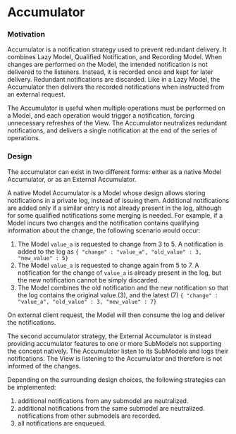 # Accumulator

### Motivation

Accumulator is a notification strategy used to prevent redundant delivery. It combines
Lazy Model, Qualified Notification, and Recording Model. When changes are performed on 
the Model, the intended notification is not delivered to the listeners. Instead, it 
is recorded once and kept for later delivery.  Redundant notifications are discarded. 
Like in a Lazy Model, the Accumulator then delivers the recorded notifications when 
instructed from an external request.

The Accumulator is useful when multiple operations must be performed on a Model, 
and each operation would trigger a notification, forcing unnecessary refreshes 
of the View. The Accumulator neutralizes redundant notifications, and delivers a
single notification at the end of the series of operations.

### Design

The accumulator can exist in two different forms: either as a native Model Accumulator,
or as an External Accumulator.

A native Model Accumulator is a Model whose design allows storing notifications
in a private log, instead of issuing them. Additional notifications are added
only if a similar entry is not already present in the log, although for some
qualified notifications some merging is needed. For example, if a
Model incurs two changes and the notification contains qualifying information
about the change, the following scenario would occur:

1. The Model ``value_a`` is requested to change from 3 to 5. A notification is
   added to the log as ``{ "change" : "value_a", "old_value" : 3, "new_value" : 5}``
2. The Model ``value_a`` is requested to change again from 5 to 7. 
   A notification for the change of ``value_a`` is already present in the log, but the
   new notification cannot be simply discarded.
3. The Model combines the old notification and the new notification so that the log contains
   the original value (3), and the latest (7) ``{ "change" : "value_a",
   "old_value" : 3, "new_value" : 7}``
 
On external client request, the Model will then consume the log and deliver the notifications.

The second accumulator strategy, the External Accumulator is instead providing
accumulator features to one or more SubModels not supporting the concept natively. 
The Accumulator listen to its SubModels and logs their notifications. The View is
listening to the Accumulator and therefore is not informed of the changes. 

Depending on the surrounding design choices, the following strategies can be implemented:

1. additional notifications from any submodel are neutralized.
2. additional notifications from the same submodel are neutralized. notifications from other submodels are recorded.
3. all notifications are enqueued.

